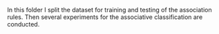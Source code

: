 In this folder I split the dataset for training and testing of the association rules.
Then several experiments for the associative classification are conducted.
